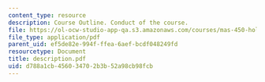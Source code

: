 ```yaml
---
content_type: resource
description: Course Outline. Conduct of the course.
file: https://ol-ocw-studio-app-qa.s3.amazonaws.com/courses/mas-450-holographic-imaging-spring-2003/d788a1cb456034702b3b52a98cb98fcb_description.pdf
file_type: application/pdf
parent_uid: ef5de82e-994f-ffea-6aef-bcdf048249fd
resourcetype: Document
title: description.pdf
uid: d788a1cb-4560-3470-2b3b-52a98cb98fcb
---
```

